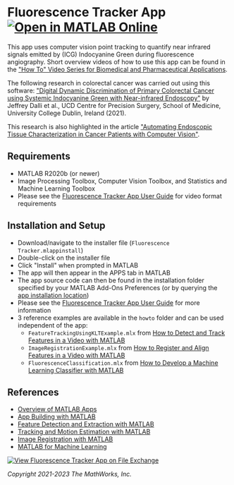 # Fluorescence Tracker App  [![Open in MATLAB Online](https://www.mathworks.com/images/responsive/global/open-in-matlab-online.svg)](https://matlab.mathworks.com/open/github/v1?repo=mathworks/Fluorescence-Tracker-App)

This app uses computer vision point tracking to quantify near infrared signals emitted by (ICG) Indocyanine Green during fluorescence angiography.  Short overview videos of how to use this app can be found in the ["How To" Video Series for Biomedical and Pharmaceutical Applications](https://www.mathworks.com/videos/series/how-to-video-series-for-biomedical-and-pharmaceutical-applications.html).

The following research in colorectal cancer was carried out using this software: ["Digital Dynamic Discrimination of Primary Colorectal Cancer using Systemic Indocyanine Green with Near-infrared Endoscopy"](https://rdcu.be/clDRi) by Jeffrey Dalli et al., UCD Centre for Precision Surgery, School of Medicine, University College Dublin, Ireland (2021).

This research is also highlighted in the article ["Automating Endoscopic Tissue Characterization in Cancer Patients with Computer Vision"](https://www.mathworks.com/company/newsletters/articles/automating-endoscopic-tissue-characterization-in-cancer-patients-with-computer-vision.html).


## Requirements
* MATLAB R2020b (or newer)
* Image Processing Toolbox, Computer Vision Toolbox, and Statistics and Machine Learning Toolbox
* Please see the [Fluorescence Tracker App User Guide](https://github.com/mathworks/Fluorescence-Tracker-App/blob/main/FluorescenceTrackerUserGuide.pdf) for video format requirements


## Installation and Setup
* Download/navigate to the installer file (<code>Fluorescence Tracker.mlappinstall</code>)
* Double-click on the installer file
* Click "Install" when prompted in MATLAB
* The app will then appear in the APPS tab in MATLAB
* The app source code can then be found in the installation folder specified by your MATLAB Add-Ons Preferences (or by querying the [app installation location](https://www.mathworks.com/help/matlab/ref/matlab.apputil.getinstalledappinfo.html))
* Please see the [Fluorescence Tracker App User Guide](https://github.com/mathworks/Fluorescence-Tracker-App/blob/main/FluorescenceTrackerUserGuide.pdf) for more information
* 3 reference examples are available in the <code>howto</code> folder and can be used independent of the app:
  * <code>FeatureTrackingUsingKLTExample.mlx</code> from [How to Detect and Track Features in a Video with MATLAB](https://www.mathworks.com/videos/series/how-to-video-series-for-biomedical-and-pharmaceutical-applications.html)
  * <code>ImageRegistrationExample.mlx</code> from [How to Register and Align Features in a Video with MATLAB](https://www.mathworks.com/videos/how-to-register-and-align-features-in-a-video-with-matlab-1687170979668.html)
  * <code>FluorescenceClassification.mlx</code> from [How to Develop a Machine Learning Classifier with MATLAB](https://www.mathworks.com/videos/how-to-develop-a-machine-learning-classifier-with-matlab-1687171767480.html)


## References
* [Overview of MATLAB Apps](https://www.mathworks.com/help/matlab/creating_guis/apps-overview.html)
* [App Building with MATLAB](https://www.mathworks.com/help/matlab/gui-development.html)
* [Feature Detection and Extraction with MATLAB](https://www.mathworks.com/help/vision/feature-detection-and-extraction.html)
* [Tracking and Motion Estimation with MATLAB](https://www.mathworks.com/help/vision/tracking-and-motion-estimation.html)
* [Image Registration with MATLAB](https://www.mathworks.com/help/images/image-registration.html)
* [MATLAB for Machine Learning](https://www.mathworks.com/solutions/machine-learning.html)

[![View Fluorescence Tracker App on File Exchange](https://www.mathworks.com/matlabcentral/images/matlab-file-exchange.svg)](https://www.mathworks.com/matlabcentral/fileexchange/89679-fluorescence-tracker-app)

_Copyright 2021-2023 The MathWorks, Inc._
